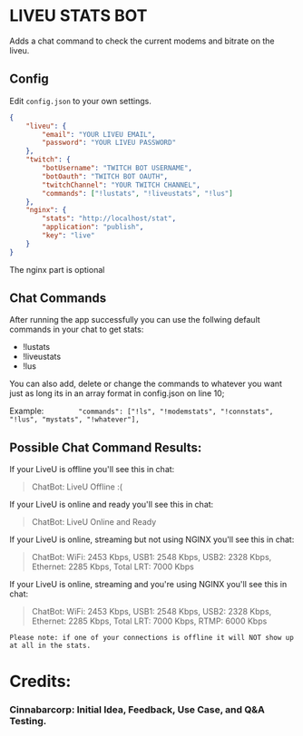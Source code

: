 # LIVEU STATS BOT

Adds a chat command to check the current modems and bitrate on the liveu.

## Config

Edit `config.json` to your own settings.

```JSON
{
    "liveu": {
        "email": "YOUR LIVEU EMAIL",
        "password": "YOUR LIVEU PASSWORD"
    },
    "twitch": {
        "botUsername": "TWITCH BOT USERNAME",
        "botOauth": "TWITCH BOT OAUTH",
        "twitchChannel": "YOUR TWITCH CHANNEL",
        "commands": ["!lustats", "!liveustats", "!lus"]
    },
    "nginx": {
        "stats": "http://localhost/stat",
        "application": "publish",
        "key": "live"
    }
}
```

The nginx part is optional

## Chat Commands
  
After running the app successfully you can use the follwing default commands in your chat to get stats:  
- !lustats
- !liveustats
- !lus  
  
  
You can also add, delete or change the commands to whatever you want just as long its in an array format in config.json on line 10;  
  
  
Example:
`        "commands": ["!ls", "!modemstats", "!connstats", "!lus", "mystats", "!whatever"],`  
  
  
## Possible Chat Command Results:  
  
If your LiveU is offline you'll see this in chat:
> ChatBot: LiveU Offline :(  
  
If your LiveU is online and ready you'll see this in chat:
> ChatBot: LiveU Online and Ready  
  
If your LiveU is online, streaming but not using NGINX you'll see this in chat:
> ChatBot: WiFi: 2453 Kbps, USB1: 2548 Kbps, USB2: 2328 Kbps, Ethernet: 2285 Kbps, Total LRT: 7000 Kbps
  
If your LiveU is online, streaming and you're using NGINX you'll see this in chat:
> ChatBot: WiFi: 2453 Kbps, USB1: 2548 Kbps, USB2: 2328 Kbps, Ethernet: 2285 Kbps, Total LRT: 7000 Kbps, RTMP: 6000 Kbps


`Please note: if one of your connections is offline it will NOT show up at all in the stats.`

# Credits:
### Cinnabarcorp: Initial Idea, Feedback, Use Case, and Q&A Testing.

